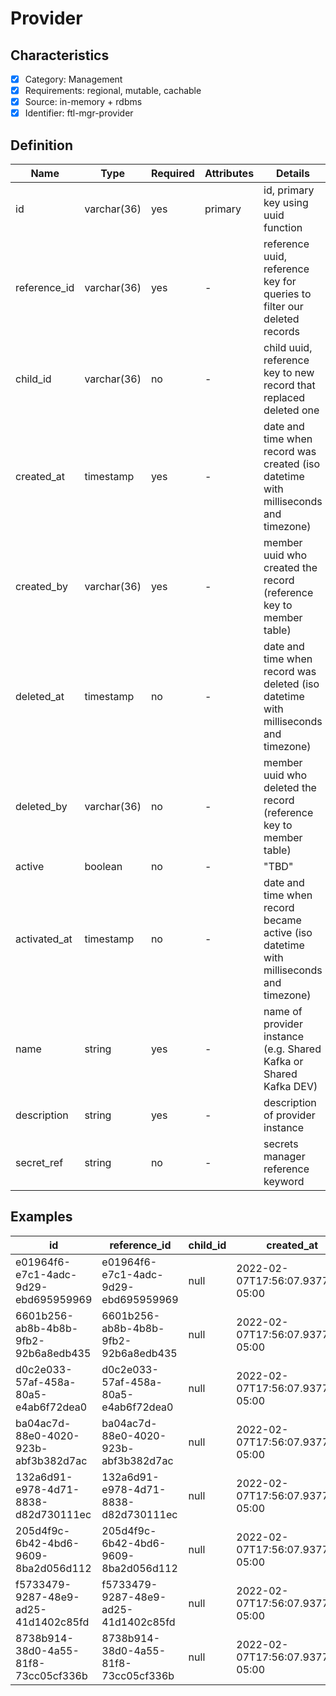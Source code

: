 # Provider

## Characteristics

- [x] Category: Management
- [x] Requirements: regional, mutable, cachable
- [x] Source: in-memory + rdbms
- [x] Identifier: ftl-mgr-provider

## Definition

Name | Type | Required | Attributes | Details
-----|------|----------|------------|--------
id | varchar(36) | yes | primary | id, primary key using uuid function
reference_id | varchar(36) | yes | - | reference uuid, reference key for queries to filter our deleted records
child_id | varchar(36) | no | - | child uuid, reference key to new record that replaced deleted one
created_at | timestamp | yes | - | date and time when record was created (iso datetime with milliseconds and timezone)
created_by | varchar(36) | yes | - | member uuid who created the record (reference key to member table)
deleted_at | timestamp | no | - | date and time when record was deleted (iso datetime with milliseconds and timezone)
deleted_by | varchar(36) | no | - | member uuid who deleted the record (reference key to member table)
active | boolean | no | - | "TBD"
activated_at | timestamp | no | - | date and time when record became active (iso datetime with milliseconds and timezone)
name | string | yes | - | name of provider instance (e.g. Shared Kafka or Shared Kafka DEV)
description | string | yes | - | description of provider instance
secret_ref | string | no | - | secrets manager reference keyword

## Examples

id | reference_id | child_id | created_at | created_by | deleted_at | deleted_by | active | activated_at | name | description | secret_ref
---|--------------|----------|------------|------------|------------|------------|--------|--------------|------|-------------|----------
e01964f6-e7c1-4adc-9d29-ebd695959969 | e01964f6-e7c1-4adc-9d29-ebd695959969 | null | 2022-02-07T17:56:07.937758-05:00 | 8dd25286-bd45-4244-8f23-6c964c12e30d | null | null | false | 2022-02-07T17:56:07.937758-05:00 | Shared Kafka | Shared Kafka Services - Production | FTL_SECRET_KAFKA_DEFAULT_d850752f-ec4e-3df6-bcab-2dcb376b8ab1
6601b256-ab8b-4b8b-9fb2-92b6a8edb435 | 6601b256-ab8b-4b8b-9fb2-92b6a8edb435 | null | 2022-02-07T17:56:07.937758-05:00 | 8dd25286-bd45-4244-8f23-6c964c12e30d | null | null | false | 2022-02-07T17:56:07.937758-05:00 | Shared Kafka DEV | Shared Kafka Services - Development | FTL_SECRET_KAFKA_DEV_d850752f-ec4e-3df6-bcab-2dcb376b8ab1
d0c2e033-57af-458a-80a5-e4ab6f72dea0 | d0c2e033-57af-458a-80a5-e4ab6f72dea0 | null | 2022-02-07T17:56:07.937758-05:00 | 8dd25286-bd45-4244-8f23-6c964c12e30d | null | null | false | 2022-02-07T17:56:07.937758-05:00 | Shared Kafka TEST | Shared Kafka Services - Testing | FTL_SECRET_KAFKA_TEST_d850752f-ec4e-3df6-bcab-2dcb376b8ab1
ba04ac7d-88e0-4020-923b-abf3b382d7ac | ba04ac7d-88e0-4020-923b-abf3b382d7ac | null | 2022-02-07T17:56:07.937758-05:00 | 8dd25286-bd45-4244-8f23-6c964c12e30d | null | null | false | 2022-02-07T17:56:07.937758-05:00 | Shared Kafka STAGE | Shared Kafka Services - Staging | FTL_SECRET_KAFKA_STAGE_d850752f-ec4e-3df6-bcab-2dcb376b8ab1
132a6d91-e978-4d71-8838-d82d730111ec | 132a6d91-e978-4d71-8838-d82d730111ec | null | 2022-02-07T17:56:07.937758-05:00 | 8dd25286-bd45-4244-8f23-6c964c12e30d | null | null | false | 2022-02-07T17:56:07.937758-05:00 | Shared RabbitMQ | Shared RabbitMQ Services - Production | FTL_SECRET_RABBITMQ_DEFAULT_d850752f-ec4e-3df6-bcab-2dcb376b8ab1
205d4f9c-6b42-4bd6-9609-8ba2d056d112 | 205d4f9c-6b42-4bd6-9609-8ba2d056d112 | null | 2022-02-07T17:56:07.937758-05:00 | 8dd25286-bd45-4244-8f23-6c964c12e30d | null | null | false | 2022-02-07T17:56:07.937758-05:00 | Shared RabbitMQ DEV | Shared RabbitMQ Services - Development | FTL_SECRET_RABBITMQ_DEV_d850752f-ec4e-3df6-bcab-2dcb376b8ab1
f5733479-9287-48e9-ad25-41d1402c85fd | f5733479-9287-48e9-ad25-41d1402c85fd | null | 2022-02-07T17:56:07.937758-05:00 | 8dd25286-bd45-4244-8f23-6c964c12e30d | null | null | false | 2022-02-07T17:56:07.937758-05:00 | Shared RabbitMQ TEST | Shared RabbitMQ Services - Testing | FTL_SECRET_RABBITMQ_TEST_d850752f-ec4e-3df6-bcab-2dcb376b8ab1
8738b914-38d0-4a55-81f8-73cc05cf336b | 8738b914-38d0-4a55-81f8-73cc05cf336b | null | 2022-02-07T17:56:07.937758-05:00 | 8dd25286-bd45-4244-8f23-6c964c12e30d | null | null | false | 2022-02-07T17:56:07.937758-05:00 | Shared RabbitMQ STAGE | Shared RabbitMQ Services - Staging | FTL_SECRET_RABBITMQ_STAGE_d850752f-ec4e-3df6-bcab-2dcb376b8ab1
